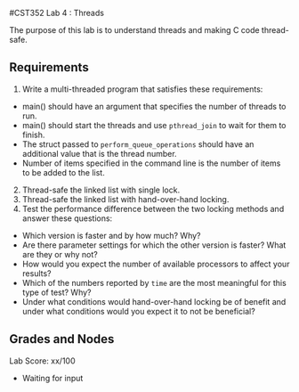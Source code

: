 #CST352 Lab 4 : Threads

The purpose of this lab is to understand threads and making C code thread-safe.

## Requirements

1. Write a multi-threaded program that satisfies these requirements:
  * main() should have an argument that specifies the number of threads to run.
  * main() should start the threads and use `pthread_join` to wait for them to finish.
  * The struct passed to `perform_queue_operations`  should have an additional value that is the thread number.
  * Number of items specified in the command line is the number of items to be added to the list.
2. Thread-safe the linked list with single lock.
3. Thread-safe the linked list with hand-over-hand locking.
4. Test the performance difference between the two locking methods and answer these questions:
  * Which version is faster and by how much? Why?
  * Are there parameter settings for which the other version is faster? What are they or why not?
  * How would you expect the number of available processors to affect your results?
  * Which of the numbers reported by `time` are the most meaningful for this type of test? Why?
  * Under what conditions would hand-over-hand locking be of benefit and under what conditions would you expect it to not be beneficial?
  
## Grades and Nodes

Lab Score: xx/100

* Waiting for input
